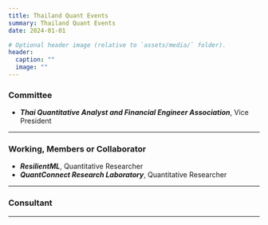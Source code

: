```yaml
---
title: Thailand Quant Events
summary: Thailand Quant Events
date: 2024-01-01

# Optional header image (relative to `assets/media/` folder).
header:
  caption: ""
  image: ""
---
```


<div style="font-size: 14px;">
  
### Committee

- ***Thai Quantitative Analyst and Financial Engineer Association***, Vice President

___

### Working, Members or Collaborator

- ***ResilientML***, Quantitative Researcher
- ***QuantConnect Research Laboratory***, Quantitative Researcher
___

### Consultant


___

</div>
